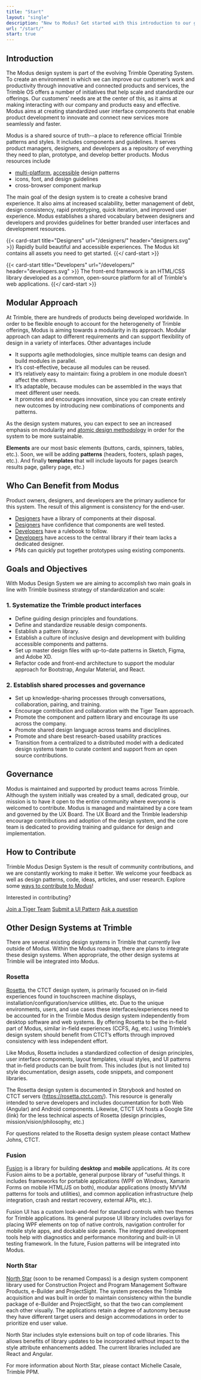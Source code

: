 ```yaml
---
title: "Start"
layout: "single"
description: "New to Modus? Get started with this introduction to our guidelines, components, and key concepts."
url: "/start/"
start: true
---
```


## Introduction

The Modus design system is part of the evolving Trimble Operating System. To create an environment in which we can improve our customer’s work and productivity through innovative and connected products and services, the Trimble OS offers a number of initiatives that help scale and standardize our offerings. Our customers’ needs are at the center of this, as it aims at making interacting with our company and products easy and effective.  Modus aims at creating standardized user interface components that enable product development to innovate and connect new services more seamlessly and faster.

Modus is a shared source of truth--a place to reference official Trimble patterns and styles. It includes components and guidelines. It serves product managers, designers, and developers as a repository of everything they need to plan, prototype, and develop better products. Modus resources include

- [multi-platform](/device-support/), [accessible](/foundations/accessibility/) design patterns
- icons, font, and design guidelines
- cross-browser component markup

The main goal of the design system is to create a cohesive brand experience. It also aims at increased scalability, better management of debt, design consistency, rapid prototyping, quick iteration, and improved user experience. Modus establishes a shared vocabulary between designers and developers and provides guidelines for better branded user interfaces and development resources.

<div class="row">

{{< card-start title="Designers" url="/designers/" header="designers.svg" >}}
Rapidly build beautiful and accessible experiences. The Modus kit contains all assets you need to get started.
{{</ card-start >}}

{{< card-start title="Developers" url="/developers/" header="developers.svg" >}}
The front-end framework is an HTML/CSS library developed as a common, open-source platform for all of Trimble's web applications.
{{</ card-start >}}

</div>

## Modular Approach

At Trimble, there are hundreds of products being developed worldwide. In order to be flexible enough to account for the heterogeneity of Trimble offerings, Modus is aiming towards a modularity in its approach. Modular approach can adapt to different requirements and can support flexibility of design in a variety of interfaces. Other advantages include

- It supports agile methodologies, since multiple teams can design and build modules in parallel.
- It’s cost-effective, because all modules can be reused.
- It’s relatively easy to maintain: fixing  a problem in one module doesn’t affect the others.
- It’s adaptable, because modules can be assembled in the ways that meet different user needs.
- It promotes and encourages innovation, since you can create entirely new outcomes by introducing new combinations of components and patterns.

As the design system matures, you can expect to see an increased emphasis on modularity and [atomic design methodology](https://atomicdesign.bradfrost.com/) in order for the system to be more sustainable.

**Elements** are our most basic elements (buttons, cards, spinners, tables, etc.). Soon, we will be adding **patterns** (headers, footers, splash pages, etc.). And finally **templates** that will include layouts for pages (search results page, gallery page, etc.)

## Who Can Benefit from Modus

Product owners, designers, and developers are the primary audience for this system. The result of this alignment is consistency for the end-user.

- [Designers](/designers/) have a library of components at their disposal.
- [Designers](/designers/) have confidence that components are well tested.
- [Developers](/developers/) have a rulebook to follow.
- [Developers](/developers/) have access to the central library if their team lacks a dedicated designer.
- PMs can quickly put together prototypes using existing components.

## Goals and Objectives

With Modus Design System we are aiming to accomplish two main goals in line with Trimble business strategy of standardization and scale:

### 1. Systematize the Trimble product interfaces

- Define guiding design principles and foundations.
- Define and standardize reusable design components.
- Establish a pattern library.
- Establish a culture of inclusive design and development with building accessible components and patterns.
- Set up master design files with up-to-date patterns in Sketch, Figma, and Adobe XD.
- Refactor code and front-end architecture to support the modular approach for Bootstrap, Angular Material, and React.

### 2. Establish shared processes and governance

- Set up knowledge-sharing processes through conversations, collaboration, pairing, and training.
- Encourage contribution and collaboration with the Tiger Team approach.
- Promote the component and pattern library and encourage its use across the company.
- Promote shared design language across teams and disciplines.
- Promote and share best research-based usability practices
- Transition from a centralized to a distributed model with a dedicated design systems team to curate content and support from an open source contributions.

## Governance

Modus is maintained and supported by product teams across Trimble. Although the system initially was created by a small, dedicated group, our mission is to have it open to the entire community where everyone is welcomed to contribute. Modus is managed and maintained by a core team and governed by the UX Board. The UX Board and the Trimble leadership encourage contributions and adoption of the design system, and the core team is dedicated to providing training and guidance for design and implementation.

## How to Contribute

Trimble Modus Design System is the result of community contributions, and we are constantly working to make it better. We welcome your feedback as well as design patterns, code, ideas, articles, and user research. Explore some [ways to contribute to Modus](/community/contribute/)!

Interested in contributing?

<p class="mx-auto text-center">
  <a href="/community/tiger-teams/" class="btn btn-lg bg-white border m-2">Join a Tiger Team</a>
  <a href="/community/contribution-process/" class="btn btn-lg bg-white border m-2">Submit a UI Pattern</a>
  <a href="/community/contact/" class="btn btn-lg bg-white border m-2">Ask a question</a>
</p>

## Other Design Systems at Trimble

There are several existing design systems in Trimble that currently live outside of Modus. Within the Modus roadmap, there are plans to integrate these design systems. When appropriate, the other design systems at Trimble will be integrated into Modus.

### Rosetta

[Rosetta](https://rosetta.ctct.com/), the CTCT design system, is primarily focused on in-field experiences found in touchscreen machine displays, installation/configuration/service utilities, etc.  Due to the unique environments, users, and use cases these interfaces/experiences need to be accounted for in the Trimble Modus design system independently from desktop software and web systems. By offering Rosetta to be the in-field part of Modus, similar in-field experiences (CCFS, Ag, etc.) using Trimble’s design system should benefit from CTCT’s efforts through improved consistency with less independent effort.

Like Modus, Rosetta includes a standardized collection of design principles, user interface components, layout templates, visual styles, and UI patterns that in-field products can be built from. This includes (but is not limited to) style documentation, design assets, code snippets, and component libraries.

The Rosetta design system is documented in Storybook and hosted on CTCT servers (https://rosetta.ctct.com/).  This resource is generally intended to serve developers and includes documentation for both Web (Angular) and Android components.  Likewise, CTCT UX hosts a Google Site (link) for the less technical aspects of Rosetta (design principles, mission/vision/philosophy, etc.)

For questions related to the Rosetta design system please contact Mathew Johns, CTCT.

### Fusion

[Fusion](https://drive.google.com/drive/folders/0B8L-D0MkifmSRUx6dXVCRjE5bUE) is a library for building **desktop** and **mobile** applications. At its core Fusion aims to be a portable, general purpose library of “useful things. It includes frameworks for portable applications (WPF on Windows, Xamarin Forms on mobile HTML/JS on both), modular applications (mostly MVVM patterns for tools and utilities), and common application infrastructure (help integration, crash and restart recovery, external APIs, etc.).

Fusion UI has a custom look-and-feel for standard controls with two themes for Trimble applications. Its general purpose UI library includes overlays for placing WPF elements on top of native controls, navigation controller for mobile style apps, and dockable side panels. The integrated development tools help with diagnostics and performance monitoring and built-in UI testing framework. In the future, Fusion patterns will be integrated into Modus.

### North Star

[North Star](http://sit-northstar.e-builder.net/login) (soon to be renamed Compass) is a design system component library used for Construction Project and Program Management Software Products, e-Builder and ProjectSight. The system precedes the Trimble acquisition and was built in order to maintain consistency within the bundle package of e-Builder and ProjectSight, so that the two can complement each other visually. The applications retain a degree of autonomy because they have different target users and design accommodations in order to prioritize end user value.

North Star includes style extensions built on top of code libraries. This allows benefits of library updates to be incorporated without impact to the style attribute enhancements added. The current libraries included are React and Angular.

For more information about North Star, please contact Michelle Casale, Trimble PPM.



